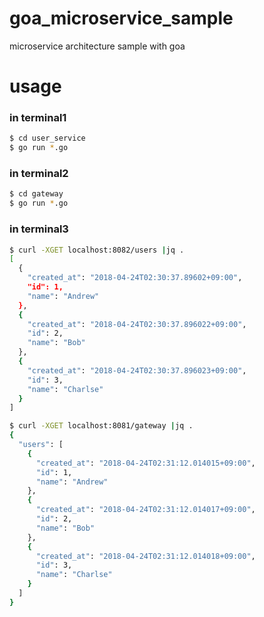 # goa_microservice_sample
microservice architecture sample with goa

# usage

### in terminal1
```sh
$ cd user_service
$ go run *.go
```

### in terminal2
```sh
$ cd gateway
$ go run *.go
```

### in terminal3
```sh
$ curl -XGET localhost:8082/users |jq .
[
  {
    "created_at": "2018-04-24T02:30:37.89602+09:00",
    "id": 1,
    "name": "Andrew"
  },
  {
    "created_at": "2018-04-24T02:30:37.896022+09:00",
    "id": 2,
    "name": "Bob"
  },
  {
    "created_at": "2018-04-24T02:30:37.896023+09:00",
    "id": 3,
    "name": "Charlse"
  }
]

$ curl -XGET localhost:8081/gateway |jq .
{
  "users": [
    {
      "created_at": "2018-04-24T02:31:12.014015+09:00",
      "id": 1,
      "name": "Andrew"
    },
    {
      "created_at": "2018-04-24T02:31:12.014017+09:00",
      "id": 2,
      "name": "Bob"
    },
    {
      "created_at": "2018-04-24T02:31:12.014018+09:00",
      "id": 3,
      "name": "Charlse"
    }
  ]
}
```
